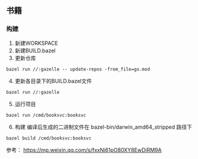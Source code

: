 ## 书籍

### 构建
1. 新建WORKSPACE
2. 新建BUILD.bazel
3. 更新仓库
```
bazel run //:gazelle -- update-repos -from_file=go.mod
```
4. 更新各目录下的BUILD.bazel文件
```
bazel run //:gazelle
```

5. 运行项目
```
bazel run /cmd/booksvc:booksvc
```

6. 构建
编译后生成的二进制文件在 bazel-bin/darwin_amd64_stripped 路径下
```
bazel build /cmd/booksvc:booksvc
```

参考： https://mp.weixin.qq.com/s/fxxNj61pO80XY8EwDiRM9A